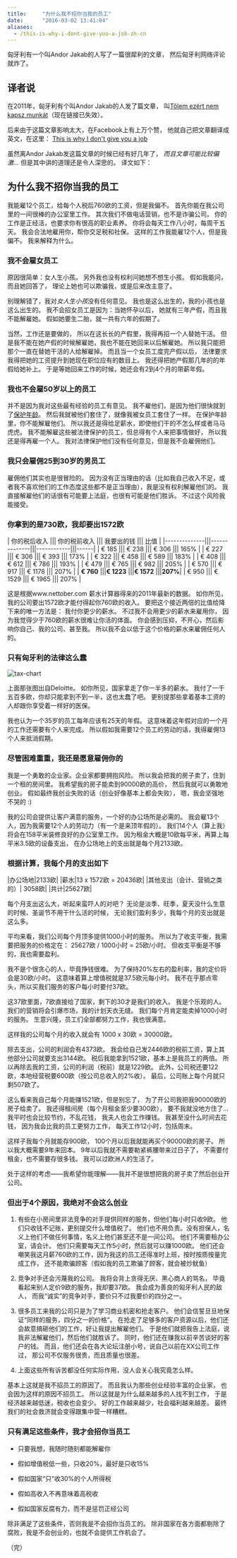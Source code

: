 ```yaml
---
title:     "为什么我不招你当我的员工"
date:      "2016-03-02 13:41:04"
aliases:
  - /this-is-why-i-dont-give-you-a-job-zh-cn
---
```


匈牙利有一个叫Andor Jakab的人写了一篇很犀利的文章，
然后匈牙利网络评论就炸了。

<!--more-->


## 译者说

在2011年，匈牙利有个叫Andor Jakab的人发了篇文章，
叫[Tőlem ezért nem kapsz munkát][hungary-post]（现在链接已失效）。

后来由于这篇文章影响太大，在Facebook上有上万个赞，
他就自己把文章翻译成英文，在这里：
[This is why I don't give you a job][english-post]

虽然离Andor Jakab发这篇文章的时候已经有好几年了，
*而且文章可能比较偏激…*
但是其中讲的道理还是令人深思的。
译文如下：


## 为什么我不招你当我的员工

我能雇12个员工，给每个人税后760欧的工资，但是我偏不。
首先你能在我公司里的一间很棒的办公室里工作。
其次我们不做电话营销，也不是诈骗公司。
你的工作是正经活，也要求你有很高的职业素养。
你将会每天工作八小时，每周干五天。
我会合法地雇用你，帮你交足税和社保。
这样的工作我能雇12个人，但是我偏不。
我来解释为什么。


### 我不会雇女员工

原因很简单：女人生小孩。
另外我也没有权利问她想不想生小孩。
假如我能问，而且她回答了，
理论上她也可以欺骗我，或是后来改主意了。

别理解错了，我对*女人生小孩*没有任何意见。
我也是这么出生的，我的小孩也是这么出生的。
我不会招女员工是因为：当她怀孕以后，
她就有三年产假，而且我不能解雇她。
假如她要生二胎，就一共有六年的假期了。

当然，工作还是要做的，
所以在这长长的产假里，我得再招一个人替她干活。
但是我不能在她产假的时候解雇她，我也不能在她回来以后解雇她。
所以我只能把那个一直在替她干活的人给解雇掉。
而且当一个女员工度完产假以后，
法律要求我得把她的工资提升到她现在职位应有的数目上。
我还得把她产假那几年的的年假给她补上。
于是等她回来工作的时候，她还会有2到4个月的带薪年假。

### 我也不会雇50岁以上的员工

并不是因为我对这些最有经验的员工有意见。
我不雇他们，是因为他们很快就到了[保护年龄][protected-age]。
然后我就被他们套住了，就像我被女员工套住了一样。
在保护年龄里，你不能解雇他们。
所以我还是得给足薪水，即使他们干的不怎么样或者马马虎虎。
我不能解雇这些被法律保护的员工，但总得有个人来把事情做好，
所以我还是得再雇一个人。
我对法律保护他们没有任何意见，但是我不会雇佣他们。

### 我只会雇佣25到30岁的男员工

雇佣他们其实也是很冒险的。
因为没有正当理由的话（比如我自己收入不足，或者我不喜欢他们的工作态度这些都不是正当理由），我是没有权利解雇他们的。
我直接解雇他们的话很有可能要上法庭，也很有可能是他们胜诉。
不过这个风险我能接受。

### 你拿到的是730欧，我却要出1572欧

| 你的税后收入 ||| 你的税前收入 ||| 我要出的钱 ||| 比值 |
|--------------|||--------------|||------------|||------|
| € 185        |||  € 238       |||  € 306     ||| 165%   |
| € 227        |||  € 306       |||  € 393     ||| 173%   |
| € 322        |||  € 458       |||  € 589     ||| 183%   |
| € 408        |||  € 612       |||  € 786     ||| 193%   |
| € 479        |||  € 765       |||  € 982     ||| 205%   |
| € 570        |||  € 917       |||  € 1178    ||| 207%   |
| **€ 760**    |||**€ 1223**    |||**€ 1572**  |||**207%**|
| € 950        |||  € 1529      |||  € 1965    ||| 207%   |

这是根据www.nettober.com 薪水计算器得来的2011年最新的数据。
如你所见，我的公司要出1572欧才能付得起你760欧的收入。
要把这个接近两倍的比值给降下来的唯一方法是：
我付你更少的薪水。
不过我不会用更少的薪水来雇用你，
因为我觉得少于760欧的薪水很难让你活的体面。
你会感到压抑，不开心，然后影响你自己、我的公司、甚至我。
所以我不会以低于这个价格的薪水来雇佣任何人的。

### 只有匈牙利的法律这么蠢

![tax-chart][hungary-tax]

上面那张图出自Deloitte。
如你所见，国家拿走了你一半多的薪水。
我付了一千五百多欧，你却只能拿到不到一半，这也太蠢了吧。
更别提那些拿着基本工资的人却跟你享受着一样好的医保。

我也认为一个35岁的员工每年应该有25天的年假。
这意味着这年假对应的一个月的工作还需要有个人来完成。
所以假如我需要12个员工的劳动的话，我得雇佣13个人来抵消假期。

### 尽管困难重重，我还是愿意雇佣你的

我是一个勇敢的企业家。企业家都要拥抱风险。
所以我会把我的房子卖了，住到一个租的房间里。
我希望我的房子能卖到90000欧的高价，
然后我就可以勇敢地创业。
假如最终我创业失败的话（创业好像基本上都会失败），
嗯，我会坚强地不哭的 :)

我的公司会提供让客户满意的服务，一个好的办公场所是必需的。
我会雇13个人，因为我需要12个人的劳动力（有一个是来顶年假的）。
我们14个人（算上我）将会在158平米装修良好的办公室里工作。
因为租金大概是10欧每平米，再算上每平米3.5欧的设备支出，
在办公场地上的支出就是每个月2133欧。

### 根据计算，我每个月的支出如下

|办公场地|2133欧|
|薪水|13 x 1572欧 = 20436欧|
|其他支出（会计、营销之类的）| 3058欧|
|共计|25627欧|

每个月支出这么大，听起来蛮吓人的对吧？
无论是淡季、旺季，夏天没什么生意的时候、圣诞节不用干什么活的时候，
无论我们盈利多少，我每个月的支出就是这么多。

平均来看，我们公司每个月顶多提供1000小时的服务。
所以为了收支平衡，我需要把服务的价格定在：
25627欧 / 1000小时 = 25欧/小时。
但收支平衡是不够的，我也需要盈利。

我不是个很贪心的人，毕竟挣钱很难。
为了保持20%左右的盈利率，我的定价将会是30欧/小时。
这意味着算上增值税就是37.5欧元每小时。
我不在乎那点零头，所以买我们服务的客户每小时要付37欧。

这37欧里面，7欧直接给了国家，剩下的30才是我们的收入。
我是个乐观的人。
我们的营销将会引爆市场，我的计划天衣无缝。
我们每个月肯定能卖掉1000小时的服务。
生意兴隆，员工们全部都努力工作，我也很满意。

这样我的公司每个月的收入就会有 1000 x 30欧 = 30000欧。

除去支出，公司的利润会有4373欧。
我会给自己发2446欧的税前工资，算上其他部分公司就要支出3144欧。
税后我能拿到1521欧，基本上是我员工的两倍。
所以再除去我的工资，公司的利润（税前）就是1229欧。
此外，公司税还要122欧，本地经营税要600欧（按公司总收入的2%收）。
最后，公司账上每个月就只剩507欧了。

这么看来我自己每个月能赚1521欧，但是别忘了，
为了开公司我把我90000欧的房子给卖了。
我还得租间房（每个月租金至少要300欧），
要不我就没地方住了…
我平时也会比较节约，不乱花钱，
我夫人也会工作赚钱。
我甚至没什么时间去花钱，
因为我会比我的员工更努力工作，
每天工作12小时，包括周末。

这样子我每个月就能存900欧，
100个月以后我就能再买个90000欧的房子。
所以我大概需要9年来回本。
9年以后我就不需要勒紧裤腰带来过日子了，
不需要付租金，也不需要存很多钱。
我可以过欧洲人的生活了。

处于这样的考虑——我希望你能理解——我并不是很想把我的房子卖了然后创业开公司。

### 但出于4个原因，我绝对不会这么创业

1. 有些在小房间里非法竞争的对手提供同样的服务，但他们每小时只收9欧。
他们只收钱不记账，更别提交什么增值税了。
他们也不用负责。没有担保人，名义上他们不做任何事情，名义上他们甚至还不是一间公司。
他们不需要租办公室，请会计。
他们只需要每天工作5小时，然后就可以赚1000欧。
他们还会嘲笑我这月薪760欧的工作，因为我这的员工还得准时上班，按时按质按量完成工作，
还不能欺骗顾客（假如我的员工欺骗了顾客，就会被炒鱿鱼）

2. 竞争对手还会污蔑我的公司。
我将会背上贪得无厌、黑心商人的骂名，
毕竟看起来别人定价9欧的服务，我却要37欧。
我会成为善良的匈牙利人民的敌人，
而我“诚实”的竞争对手，要价只不过我要价的四分之一。

3. 很多员工来我的公司只是为了学习商业机密和抢走客户。
他们会信誓旦旦地保证“同样的服务，四分之一的价格”。
在抢走了足够多的客户资源以后，他们还会故意搞砸他们的工作，好让我提出解雇他们。
于是他们就把我告上法庭，说我非法解雇他们，然后他们就胜诉了。
同时，他们还在赚我以前辛苦谈好的客户的钱。
而且，他们还会在各大论坛注册小号，说自己以前在XX公司工作过，
那公司不仅服务很贵，而且质量也很差。

4. 上面这些所有诉苦都没任何实际作用，没人会关心我究竟怎么样。

基本上这就是我不招员工的原因了。
而且我认为那些创业经验丰富的企业家，
也会因为这样的原因不招员工。
所以这就是为什么越来越多的人找不到工作，
于是经济越来越低迷，税收也会变少。
好的工作越来越少，社会福利越来越差。
最终我们的社会救济就会变得跟集中营一样糟糕。

### 只有满足这些条件，我才会招你当员工

* 只要我想，我随时随刻都能解雇你

* 假如增值税低一些，只收20%，最好是只收15%

* 假如国家“只”收30%的个人所得税

* 假如高收入不再意味着高税收

* 假如国家反腐有力，而不是惩罚正经公司

除非满足了这些条件，否则我是不会招你当员工的。
除非国家在各方面都剔除了腐败，我是不会创业的，也就不会提供工作机会了。

（完）


[hungary-post]: http://jakabandor.blog.hu/2011/07/27/tolem_ezert_nem_kapsz_munkat
[english-post]: http://andorjakab.blog.hu/2012/01/06/this_is_why_i_don_t_give_you_a_job
[protected-age]: https://en.wikipedia.org/wiki/Protected_class
[hungary-tax]:  /assets/hungary_tax.jpg
